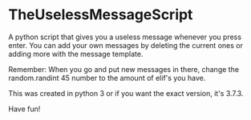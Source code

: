# TheUselessMessageScript
A python script that gives you a useless message whenever you press enter. You can add your own messages by deleting the current ones or adding more with the message template.

Remember: When you go and put new messages in there, change the random.randint 45 number to the amount of elif's you have.

This was created in python 3 or if you want the exact version, it's 3.7.3.

Have fun!
